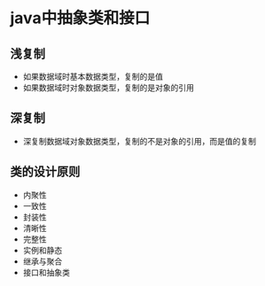 # java中抽象类和接口

## 
## 浅复制
* 如果数据域时基本数据类型，复制的是值
* 如果数据域时对象数据类型，复制的是对象的引用

## 深复制
* 深复制数据域对象数据类型，复制的不是对象的引用，而是值的复制

## 类的设计原则
* 内聚性
* 一致性
* 封装性
* 清晰性
* 完整性
* 实例和静态
* 继承与聚合
* 接口和抽象类
